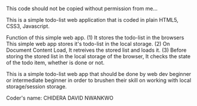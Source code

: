 This code should not be copied without permission from me...

This is a simple todo-list web application that is coded in plain HTML5, CSS3, Javascript.

Function of this simple web app.
(1) It stores the todo-list in the browsers 
This simple web app stores it's todo-list in the local storage.
(2) On Document Content Load, It retreives the stored list and loads it.
(3) Before storing the stored list in the local storage of the browser, It checks the state of the todo item, whether is done or not.

This is a simple todo-list web app that should be done by web dev beginner or intermediate beginner in order to brushen their skill on working with local storage/session storage.

Coder's name: CHIDERA DAVID NWANKWO